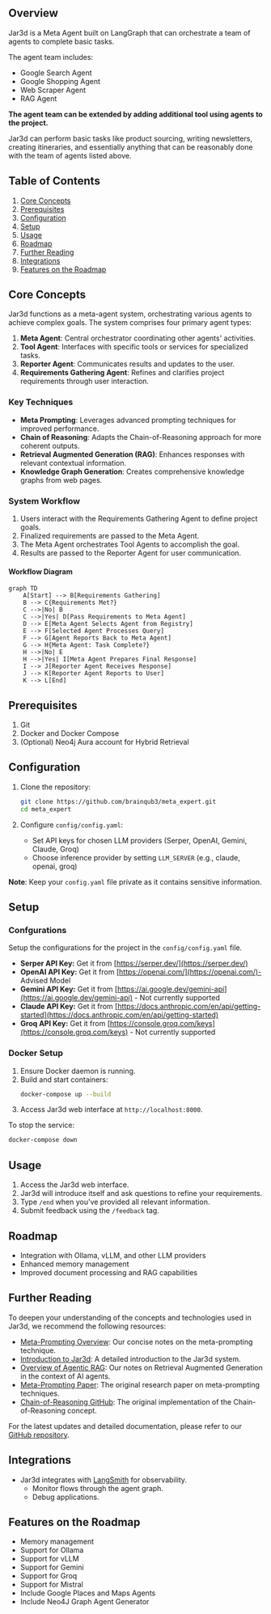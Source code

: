 ## Overview

Jar3d is a Meta Agent built on LangGraph that can orchestrate a team of agents to complete basic tasks. 

The agent team includes:

- Google Search Agent
- Google Shopping Agent
- Web Scraper Agent
- RAG Agent

**The agent team can be extended by adding additional tool using agents to the project.**

Jar3d can perform basic tasks like product sourcing, writing newsletters, creating itineraries, and essentially anything that can be reasonably done with the team of agents listed above.

## Table of Contents

1. [Core Concepts](#core-concepts)
2. [Prerequisites](#prerequisites)
3. [Configuration](#configuration)
4. [Setup](#setup)
5. [Usage](#usage)
6. [Roadmap](#roadmap)
7. [Further Reading](#further-reading)
8. [Integrations](#integrations)
9. [Features on the Roadmap](#features-on-the-roadmap)

## Core Concepts

Jar3d functions as a meta-agent system, orchestrating various agents to achieve complex goals. The system comprises four primary agent types:

1. **Meta Agent**: Central orchestrator coordinating other agents' activities.
2. **Tool Agent**: Interfaces with specific tools or services for specialized tasks.
3. **Reporter Agent**: Communicates results and updates to the user.
4. **Requirements Gathering Agent**: Refines and clarifies project requirements through user interaction.

### Key Techniques

- **Meta Prompting**: Leverages advanced prompting techniques for improved performance.
- **Chain of Reasoning**: Adapts the Chain-of-Reasoning approach for more coherent outputs.
- **Retrieval Augmented Generation (RAG)**: Enhances responses with relevant contextual information.
- **Knowledge Graph Generation**: Creates comprehensive knowledge graphs from web pages.

### System Workflow

1. Users interact with the Requirements Gathering Agent to define project goals.
2. Finalized requirements are passed to the Meta Agent.
3. The Meta Agent orchestrates Tool Agents to accomplish the goal.
4. Results are passed to the Reporter Agent for user communication.

#### Workflow Diagram

```mermaid
graph TD
    A[Start] --> B[Requirements Gathering]
    B --> C{Requirements Met?}
    C -->|No| B
    C -->|Yes| D[Pass Requirements to Meta Agent]
    D --> E[Meta Agent Selects Agent from Registry]
    E --> F[Selected Agent Processes Query]
    F --> G[Agent Reports Back to Meta Agent]
    G --> H{Meta Agent: Task Complete?}
    H -->|No| E
    H -->|Yes| I[Meta Agent Prepares Final Response]
    I --> J[Reporter Agent Receives Response]
    J --> K[Reporter Agent Reports to User]
    K --> L[End]
```

## Prerequisites

1. Git
2. Docker and Docker Compose
3. (Optional) Neo4j Aura account for Hybrid Retrieval

## Configuration

1. Clone the repository:
   ```bash
   git clone https://github.com/brainqub3/meta_expert.git
   cd meta_expert
   ```

2. Configure `config/config.yaml`:
   - Set API keys for chosen LLM providers (Serper, OpenAI, Gemini, Claude, Groq)
   - Choose inference provider by setting `LLM_SERVER` (e.g., claude, openai, groq)

**Note**: Keep your `config.yaml` file private as it contains sensitive information.

## Setup

### Confgurations

Setup the configurations for the project in the `config/config.yaml` file.

   - **Serper API Key:** Get it from [https://serper.dev/](https://serper.dev/)
   - **OpenAI API Key:** Get it from [https://openai.com/](https://openai.com/)- Advised Model
   - **Gemini API Key:** Get it from [https://ai.google.dev/gemini-api](https://ai.google.dev/gemini-api) - Not currently supported
   - **Claude API Key:** Get it from [https://docs.anthropic.com/en/api/getting-started](https://docs.anthropic.com/en/api/getting-started)
   - **Groq API Key:** Get it from [https://console.groq.com/keys](https://console.groq.com/keys) - Not currently supported

### Docker Setup

1. Ensure Docker daemon is running.
2. Build and start containers:
   ```bash
   docker-compose up --build
   ```
3. Access Jar3d web interface at `http://localhost:8000`.

To stop the service:
```bash
docker-compose down
```

## Usage

1. Access the Jar3d web interface.
2. Jar3d will introduce itself and ask questions to refine your requirements.
3. Type `/end` when you've provided all relevant information.
4. Submit feedback using the `/feedback` tag.

## Roadmap

- Integration with Ollama, vLLM, and other LLM providers
- Enhanced memory management
- Improved document processing and RAG capabilities

## Further Reading

To deepen your understanding of the concepts and technologies used in Jar3d, we recommend the following resources:

- [Meta-Prompting Overview](Docs/Meta-Prompting%20Overview.MD): Our concise notes on the meta-prompting technique.
- [Introduction to Jar3d](Docs/Introduction%20to%20Jar3d.MD): A detailed introduction to the Jar3d system.
- [Overview of Agentic RAG](Docs/Overview%20of%20Agentic%20RAG.MD): Our notes on Retrieval Augmented Generation in the context of AI agents.
- [Meta-Prompting Paper](https://arxiv.black/pdf/2401.12954): The original research paper on meta-prompting techniques.
- [Chain-of-Reasoning GitHub](https://github.com/ProfSynapse/Synapse_CoR): The original implementation of the Chain-of-Reasoning concept.

For the latest updates and detailed documentation, please refer to our [GitHub repository](https://github.com/brainqub3/meta_expert).

## Integrations

- Jar3d integrates with [LangSmith](https://www.langchain.com/langsmith) for observability.
  - Monitor flows through the agent graph.
  - Debug applications.

## Features on the Roadmap

- Memory management
- Support for Ollama
- Support for vLLM
- Support for Gemini
- Support for Groq
- Support for Mistral
- Include Google Places and Maps Agents
- Include Neo4J Graph Agent Generator
